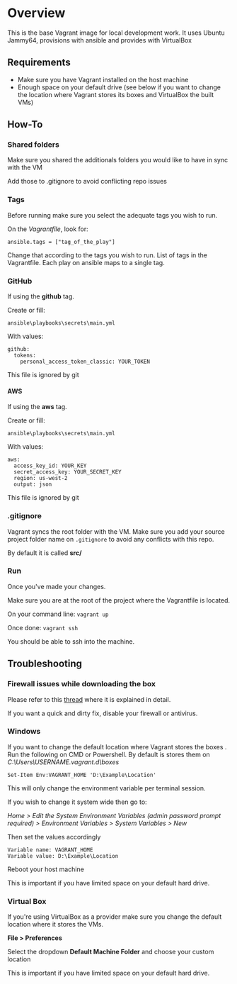 # Overview
This is the base Vagrant image for local development work.
It uses Ubuntu Jammy64, provisions with ansible and
provides with VirtualBox

## Requirements
- Make sure you have Vagrant installed on the host machine
- Enough space on your default drive (see below if you want to change the location where
  Vagrant stores its boxes and VirtualBox the built VMs)

## How-To

### Shared folders
Make sure you shared the additionals folders you would like to have
in sync with the VM

Add those to .gitignore to avoid conflicting repo issues

### Tags
Before running make sure you select the adequate tags
you wish to run.

On the *Vagrantfile*, look for:

`ansible.tags = ["tag_of_the_play"]`

Change that according to the tags you wish to run. List of
tags in the Vagrantfile. Each play on ansible maps to a single tag.

### GitHub
If using the **github** tag.

Create or fill:

`ansible\playbooks\secrets\main.yml`

With values:
```
github:
  tokens:
    personal_access_token_classic: YOUR_TOKEN
```

This file is ignored by git

#### AWS
If using the **aws** tag.

Create or fill:

`ansible\playbooks\secrets\main.yml`

With values:
```
aws:
  access_key_id: YOUR_KEY
  secret_access_key: YOUR_SECRET_KEY
  region: us-west-2
  output: json
```

This file is ignored by git

### .gitignore
Vagrant syncs the root folder with the VM. Make sure you add
your source project folder name on `.gitignore` to avoid any conflicts
with this repo.

By default it is called **src/**

### Run
Once you've made your changes.

Make sure you are at the root of the project where the
Vagrantfile is located.

On your command line:
`vagrant up`

Once done:
`vagrant ssh`

You should be able to ssh into the machine.

## Troubleshooting

### Firewall issues while downloading the box
Please refer to this [thread](https://stackoverflow.com/questions/72290594/unknown-error-0x80092012-trying-to-configure-vagrant-with-git-bash/75837342#75837342) where it is explained in detail.

If you want a quick and dirty fix, disable your firewall or antivirus.

### Windows
If you want to change the default location where Vagrant stores
the boxes . Run the following on CMD or Powershell. By default is stores them
on *C:\Users\USERNAME\.vagrant.d\boxes*

`Set-Item Env:VAGRANT_HOME 'D:\Example\Location'`

This will only change the environment variable per terminal session.

If you wish to change it system wide then go to:

*Home > Edit the System Environment Variables (admin password prompt required) > Environment Variables > System Variables > New*

Then set the values accordingly

```
Variable name: VAGRANT_HOME
Variable value: D:\Example\Location
```

Reboot your host machine

This is important if you have limited space on your default hard drive.

### Virtual Box
If you're using VirtualBox as a provider make sure you change
the default location where it stores the VMs.

**File > Preferences**

Select the dropdown **Default Machine Folder** and choose your
custom location

This is important if you have limited space on your default hard drive.
